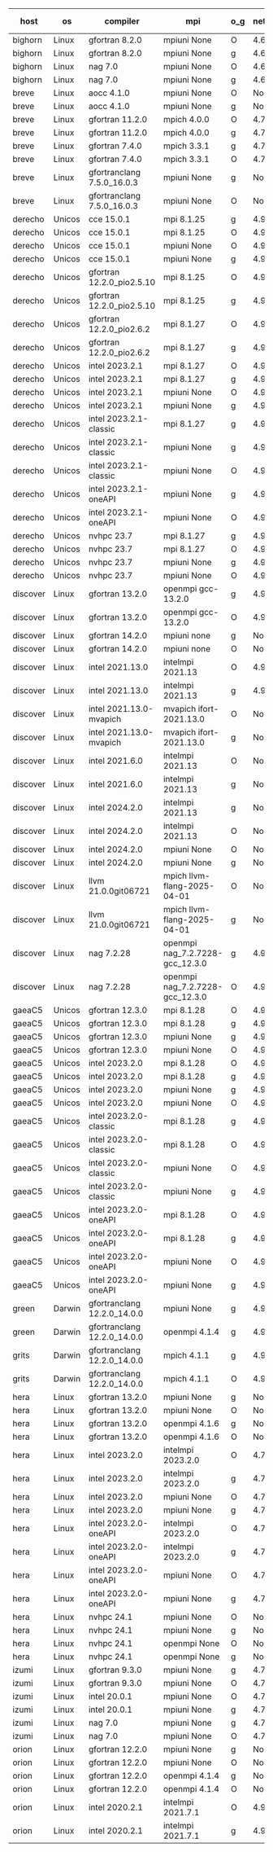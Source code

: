 

| host     | os       | compiler                              | mpi                      | o_g        | netcdf        | build       | u_pass          | u_fail          | s_pass            | s_fail            | e_pass             | e_fail             | nuopc_pass       | nuopc_fail       | artifacts link          |
|----------|----------|---------------------------------------|--------------------------|------------|---------------|-------------|-----------------|-----------------|-------------------|-------------------|--------------------|--------------------|------------------|------------------|-------------------------|
| bighorn | Linux | gfortran 8.2.0 | mpiuni None  | O | 4.6.1  | PASS | 12558 | 0 | 9 | 0 | 42 | 0 | None | None | <a href="https://github.com/esmf-org/esmf-test-artifacts/tree/9364d7c8365d0eb026625fa32536de9b21fab481/develop/gfortran/8.2.0/O/mpiuni/None" target="_blank">9364d7c</a> | 
| bighorn | Linux | gfortran 8.2.0 | mpiuni None  | g | 4.6.1  | PASS | 12558 | 0 | 9 | 0 | 42 | 0 | None | None | <a href="https://github.com/esmf-org/esmf-test-artifacts/tree/1569a0c61b69e983c7a3b86efb6611d201268abf/develop/gfortran/8.2.0/g/mpiuni/None" target="_blank">1569a0c</a> | 
| bighorn | Linux | nag 7.0 | mpiuni None  | O | 4.6.1  | PASS | 12558 | 0 | 9 | 0 | 42 | 0 | None | None | <a href="https://github.com/esmf-org/esmf-test-artifacts/tree/b242f93fbf792035b9c065b2120d1720080e0aa2/develop/nag/7.0/O/mpiuni/None" target="_blank">b242f93</a> | 
| bighorn | Linux | nag 7.0 | mpiuni None  | g | 4.6.1  | PASS | 12558 | 0 | 9 | 0 | 42 | 0 | None | None | <a href="https://github.com/esmf-org/esmf-test-artifacts/tree/b2e7a5355d2ad6beefda34ee33b279556d8bcd30/develop/nag/7.0/g/mpiuni/None" target="_blank">b2e7a53</a> | 
| breve | Linux | aocc 4.1.0 | mpiuni None  | O | None  | PASS | 12532 | 26 | 9 | 0 | 42 | 0 | None | None | <a href="https://github.com/esmf-org/esmf-test-artifacts/tree/ce9c0159664c5e5610be3c8324d29d9e6451bec2/develop/aocc/4.1.0/O/mpiuni/None" target="_blank">ce9c015</a> | 
| breve | Linux | aocc 4.1.0 | mpiuni None  | g | None  | PASS | 12532 | 26 | 9 | 0 | 42 | 0 | None | None | <a href="https://github.com/esmf-org/esmf-test-artifacts/tree/d054540a4badf32bb088fe6692f5c04543d5c141/develop/aocc/4.1.0/g/mpiuni/None" target="_blank">d054540</a> | 
| breve | Linux | gfortran 11.2.0 | mpich 4.0.0  | O | 4.7.4  | PASS | 14227 | 0 | 51 | 0 | 80 | 0 | 58 | 0 | <a href="https://github.com/esmf-org/esmf-test-artifacts/tree/00def795d0b81f9447c4f977153e6046ace4f60d/develop/gfortran/11.2.0/O/mpich/4.0.0" target="_blank">00def79</a> | 
| breve | Linux | gfortran 11.2.0 | mpich 4.0.0  | g | 4.7.4  | PASS | 14227 | 0 | 51 | 0 | 80 | 0 | 58 | 0 | <a href="https://github.com/esmf-org/esmf-test-artifacts/tree/267172ac2fd09554db0693c128627241dfc24fc8/develop/gfortran/11.2.0/g/mpich/4.0.0" target="_blank">267172a</a> | 
| breve | Linux | gfortran 7.4.0 | mpich 3.3.1  | g | 4.7.4  | PASS | 14227 | 0 | 51 | 0 | 80 | 0 | 58 | 0 | <a href="https://github.com/esmf-org/esmf-test-artifacts/tree/0fb3d66cac67f94f5c701cc7954272c54bb79d3a/develop/gfortran/7.4.0/g/mpich/3.3.1" target="_blank">0fb3d66</a> | 
| breve | Linux | gfortran 7.4.0 | mpich 3.3.1  | O | 4.7.4  | PASS | 14227 | 0 | 51 | 0 | 80 | 0 | 58 | 0 | <a href="https://github.com/esmf-org/esmf-test-artifacts/tree/8d5cea554b46eda1543b5f9b7698fb8cab484299/develop/gfortran/7.4.0/O/mpich/3.3.1" target="_blank">8d5cea5</a> | 
| breve | Linux | gfortranclang 7.5.0_16.0.3 | mpiuni None  | g | None  | PASS | 12558 | 0 | 9 | 0 | 42 | 0 | None | None | <a href="https://github.com/esmf-org/esmf-test-artifacts/tree/278dc39b5c90e912da642601ec9eea732d860830/develop/gfortranclang/7.5.0_16.0.3/g/mpiuni/None" target="_blank">278dc39</a> | 
| breve | Linux | gfortranclang 7.5.0_16.0.3 | mpiuni None  | O | None  | PASS | 12558 | 0 | 9 | 0 | 42 | 0 | None | None | <a href="https://github.com/esmf-org/esmf-test-artifacts/tree/634b2456cdb6c0d04dcae843ff69765c1ec33161/develop/gfortranclang/7.5.0_16.0.3/O/mpiuni/None" target="_blank">634b245</a> | 
| derecho | Unicos | cce 15.0.1 | mpi 8.1.25  | g | 4.9.2  | PASS | 14028 | 199 | 51 | 0 | 80 | 0 | 57 | 0 | <a href="https://github.com/esmf-org/esmf-test-artifacts/tree/09cf63785c283fc2b2d27a76866dc40f352e7abe/develop/cce/15.0.1/g/mpi/8.1.25" target="_blank">09cf637</a> | 
| derecho | Unicos | cce 15.0.1 | mpi 8.1.25  | O | 4.9.2  | PASS | None | None | None | None | None | None | None | None | <a href="https://github.com/esmf-org/esmf-test-artifacts/tree/5511fb3b10ff854065da8078d63e5b1fdaeb9dad/develop/cce/15.0.1/O/mpi/8.1.25" target="_blank">5511fb3</a> | 
| derecho | Unicos | cce 15.0.1 | mpiuni None  | O | 4.9.2  | PASS | 12322 | 236 | 9 | 0 | 42 | 0 | None | None | <a href="https://github.com/esmf-org/esmf-test-artifacts/tree/420a519080a4197df4f270df7983c57291e8fbb4/develop/cce/15.0.1/O/mpiuni/None" target="_blank">420a519</a> | 
| derecho | Unicos | cce 15.0.1 | mpiuni None  | g | 4.9.2  | PASS | 12481 | 77 | 9 | 0 | 42 | 0 | None | None | <a href="https://github.com/esmf-org/esmf-test-artifacts/tree/dc6ef41d45a3e9de502cf8e21db040ab6afd2263/develop/cce/15.0.1/g/mpiuni/None" target="_blank">dc6ef41</a> | 
| derecho | Unicos | gfortran 12.2.0_pio2.5.10 | mpi 8.1.25  | O | 4.9.2  | PASS | 14227 | 0 | 51 | 0 | 80 | 0 | 57 | 0 | <a href="https://github.com/esmf-org/esmf-test-artifacts/tree/a4360ec8d0c359543b2dd83f0cfc5dcb4a451639/develop/gfortran/12.2.0_pio2.5.10/O/mpi/8.1.25" target="_blank">a4360ec</a> | 
| derecho | Unicos | gfortran 12.2.0_pio2.5.10 | mpi 8.1.25  | g | 4.9.2  | PASS | 14227 | 0 | 51 | 0 | 80 | 0 | 57 | 0 | <a href="https://github.com/esmf-org/esmf-test-artifacts/tree/05374e005cd0f986a02797427f93a42b1358b861/develop/gfortran/12.2.0_pio2.5.10/g/mpi/8.1.25" target="_blank">05374e0</a> | 
| derecho | Unicos | gfortran 12.2.0_pio2.6.2 | mpi 8.1.27  | O | 4.9.2  | PASS | None | None | None | None | None | None | None | None | <a href="https://github.com/esmf-org/esmf-test-artifacts/tree/ea8ba011e9bfce5fd64014ee75137156f51390af/develop/gfortran/12.2.0_pio2.6.2/O/mpi/8.1.27" target="_blank">ea8ba01</a> | 
| derecho | Unicos | gfortran 12.2.0_pio2.6.2 | mpi 8.1.27  | g | 4.9.2  | PASS | None | None | None | None | None | None | None | None | <a href="https://github.com/esmf-org/esmf-test-artifacts/tree/eeec0fda77e7c6e43e3eac4f9e369d4083733c43/develop/gfortran/12.2.0_pio2.6.2/g/mpi/8.1.27" target="_blank">eeec0fd</a> | 
| derecho | Unicos | intel 2023.2.1 | mpi 8.1.27  | O | 4.9.2  | PASS | None | None | None | None | None | None | None | None | <a href="https://github.com/esmf-org/esmf-test-artifacts/tree/4473b3cbd63ca2a95950023bff767d73c4ca6be0/develop/intel/2023.2.1/O/mpi/8.1.27" target="_blank">4473b3c</a> | 
| derecho | Unicos | intel 2023.2.1 | mpi 8.1.27  | g | 4.9.2  | PASS | 14227 | 0 | 51 | 0 | 80 | 0 | 58 | 0 | <a href="https://github.com/esmf-org/esmf-test-artifacts/tree/896583ad3751666c48926447869bdfc51324b8d0/develop/intel/2023.2.1/g/mpi/8.1.27" target="_blank">896583a</a> | 
| derecho | Unicos | intel 2023.2.1 | mpiuni None  | O | 4.9.2  | PASS | 12558 | 0 | 9 | 0 | 42 | 0 | None | None | <a href="https://github.com/esmf-org/esmf-test-artifacts/tree/225224b2c61f40630204d3d2c4899c45175e8c5e/develop/intel/2023.2.1/O/mpiuni/None" target="_blank">225224b</a> | 
| derecho | Unicos | intel 2023.2.1 | mpiuni None  | g | 4.9.2  | PASS | 12558 | 0 | 9 | 0 | 42 | 0 | None | None | <a href="https://github.com/esmf-org/esmf-test-artifacts/tree/374dafc8b7064349fe6e1d12ed4533463fbabf2a/develop/intel/2023.2.1/g/mpiuni/None" target="_blank">374dafc</a> | 
| derecho | Unicos | intel 2023.2.1-classic | mpi 8.1.27  | g | 4.9.2  | PASS | None | None | None | None | None | None | None | None | <a href="https://github.com/esmf-org/esmf-test-artifacts/tree/4e1efbb674a4c7339daed28cdb3eda20a10125aa/develop/intel/2023.2.1-classic/g/mpi/8.1.27" target="_blank">4e1efbb</a> | 
| derecho | Unicos | intel 2023.2.1-classic | mpiuni None  | g | 4.9.2  | PASS | 12558 | 0 | 9 | 0 | 42 | 0 | None | None | <a href="https://github.com/esmf-org/esmf-test-artifacts/tree/e3a7ba61226b20c0c713494217f6110dfaba8774/develop/intel/2023.2.1-classic/g/mpiuni/None" target="_blank">e3a7ba6</a> | 
| derecho | Unicos | intel 2023.2.1-classic | mpiuni None  | O | 4.9.2  | PASS | 12558 | 0 | 9 | 0 | 42 | 0 | None | None | <a href="https://github.com/esmf-org/esmf-test-artifacts/tree/f3006b8b115cf510a2394829697c0e097f427ac9/develop/intel/2023.2.1-classic/O/mpiuni/None" target="_blank">f3006b8</a> | 
| derecho | Unicos | intel 2023.2.1-oneAPI | mpiuni None  | g | 4.9.2  | PASS | None | None | None | None | None | None | None | None | <a href="https://github.com/esmf-org/esmf-test-artifacts/tree/1f650d133f06b4d25ba1add3606eea33cb7b6434/develop/intel/2023.2.1-oneAPI/g/mpiuni/None" target="_blank">1f650d1</a> | 
| derecho | Unicos | intel 2023.2.1-oneAPI | mpiuni None  | O | 4.9.2  | PASS | 12558 | 0 | 9 | 0 | 42 | 0 | None | None | <a href="https://github.com/esmf-org/esmf-test-artifacts/tree/48540e0625f4ee4d6294ed574d105333175e1beb/develop/intel/2023.2.1-oneAPI/O/mpiuni/None" target="_blank">48540e0</a> | 
| derecho | Unicos | nvhpc 23.7 | mpi 8.1.27  | g | 4.9.2  | PASS | 14227 | 0 | 51 | 0 | 80 | 0 | 57 | 0 | <a href="https://github.com/esmf-org/esmf-test-artifacts/tree/5528cae888a4b3f39a6a5485ffb9c1127e12c950/develop/nvhpc/23.7/g/mpi/8.1.27" target="_blank">5528cae</a> | 
| derecho | Unicos | nvhpc 23.7 | mpi 8.1.27  | O | 4.9.2  | PASS | 14227 | 0 | 51 | 0 | 80 | 0 | 57 | 0 | <a href="https://github.com/esmf-org/esmf-test-artifacts/tree/4f2167649275550e49bd3e5329adc34e8eb0a5c8/develop/nvhpc/23.7/O/mpi/8.1.27" target="_blank">4f21676</a> | 
| derecho | Unicos | nvhpc 23.7 | mpiuni None  | g | 4.9.2  | PASS | 12558 | 0 | 9 | 0 | 42 | 0 | None | None | <a href="https://github.com/esmf-org/esmf-test-artifacts/tree/ab9b49ea4825f080eeb6dcc374b4207ebb542a86/develop/nvhpc/23.7/g/mpiuni/None" target="_blank">ab9b49e</a> | 
| derecho | Unicos | nvhpc 23.7 | mpiuni None  | O | 4.9.2  | PASS | 12558 | 0 | 9 | 0 | 42 | 0 | None | None | <a href="https://github.com/esmf-org/esmf-test-artifacts/tree/ed800ac132876507c19846b1885b050596ebcedc/develop/nvhpc/23.7/O/mpiuni/None" target="_blank">ed800ac</a> | 
| discover | Linux | gfortran 13.2.0 | openmpi gcc-13.2.0  | g | 4.9.2  | PASS | 14227 | 0 | 51 | 0 | 80 | 0 | 57 | 0 | <a href="https://github.com/esmf-org/esmf-test-artifacts/tree/b051b339f466768c8006feed80e619f6d8d90079/develop/gfortran/13.2.0/g/openmpi/gcc-13.2.0" target="_blank">b051b33</a> | 
| discover | Linux | gfortran 13.2.0 | openmpi gcc-13.2.0  | O | 4.9.2  | PASS | None | None | None | None | None | None | None | None | <a href="https://github.com/esmf-org/esmf-test-artifacts/tree/bb97a8bd8ba89344b5df4da842f4d423bfc0e2da/develop/gfortran/13.2.0/O/openmpi/gcc-13.2.0" target="_blank">bb97a8b</a> | 
| discover | Linux | gfortran 14.2.0 | mpiuni none  | g | None  | PASS | 12558 | 0 | 9 | 0 | 42 | 0 | None | None | <a href="https://github.com/esmf-org/esmf-test-artifacts/tree/63eeeaf77291fad56178147fde789ed84c82b334/develop/gfortran/14.2.0/g/mpiuni/none" target="_blank">63eeeaf</a> | 
| discover | Linux | gfortran 14.2.0 | mpiuni none  | O | None  | PASS | 12558 | 0 | 9 | 0 | 42 | 0 | None | None | <a href="https://github.com/esmf-org/esmf-test-artifacts/tree/05cea0ac7faafd266728be1262d29a98911f0a62/develop/gfortran/14.2.0/O/mpiuni/none" target="_blank">05cea0a</a> | 
| discover | Linux | intel 2021.13.0 | intelmpi 2021.13  | O | 4.9.2  | PASS | None | None | None | None | None | None | None | None | <a href="https://github.com/esmf-org/esmf-test-artifacts/tree/f78c9d95693ca3905247e987be45476dac119afa/develop/intel/2021.13.0/O/intelmpi/2021.13" target="_blank">f78c9d9</a> | 
| discover | Linux | intel 2021.13.0 | intelmpi 2021.13  | g | 4.9.2  | PASS | 14227 | 0 | 51 | 0 | 80 | 0 | 57 | 0 | <a href="https://github.com/esmf-org/esmf-test-artifacts/tree/47519dfa311e044737e65fc7470483d9b3b88e61/develop/intel/2021.13.0/g/intelmpi/2021.13" target="_blank">47519df</a> | 
| discover | Linux | intel 2021.13.0-mvapich | mvapich ifort-2021.13.0  | O | None  | PASS | None | None | None | None | None | None | None | None | <a href="https://github.com/esmf-org/esmf-test-artifacts/tree/482bd0e135774ca263875307a94b4ca627a09d61/develop/intel/2021.13.0-mvapich/O/mvapich/ifort-2021.13.0" target="_blank">482bd0e</a> | 
| discover | Linux | intel 2021.13.0-mvapich | mvapich ifort-2021.13.0  | g | None  | PASS | 14227 | 0 | 51 | 0 | 80 | 0 | 57 | 0 | <a href="https://github.com/esmf-org/esmf-test-artifacts/tree/3345eb034c22256c36b4ff66e86818abf22bfe38/develop/intel/2021.13.0-mvapich/g/mvapich/ifort-2021.13.0" target="_blank">3345eb0</a> | 
| discover | Linux | intel 2021.6.0 | intelmpi 2021.13  | O | None  | PASS | 14227 | 0 | 51 | 0 | 80 | 0 | 57 | 0 | <a href="https://github.com/esmf-org/esmf-test-artifacts/tree/f4d846e17cb45e9908e85df68deb9539c4f80f70/develop/intel/2021.6.0/O/intelmpi/2021.13" target="_blank">f4d846e</a> | 
| discover | Linux | intel 2021.6.0 | intelmpi 2021.13  | g | None  | PASS | 14227 | 0 | 51 | 0 | 80 | 0 | 57 | 0 | <a href="https://github.com/esmf-org/esmf-test-artifacts/tree/3023408e4d9e3e70886169925dce7fb415efaedb/develop/intel/2021.6.0/g/intelmpi/2021.13" target="_blank">3023408</a> | 
| discover | Linux | intel 2024.2.0 | intelmpi 2021.13  | g | None  | PASS | None | None | None | None | None | None | None | None | <a href="https://github.com/esmf-org/esmf-test-artifacts/tree/7f13295ca4d772ec0210ca84798093be11358e23/develop/intel/2024.2.0/g/intelmpi/2021.13" target="_blank">7f13295</a> | 
| discover | Linux | intel 2024.2.0 | intelmpi 2021.13  | O | None  | PASS | 14227 | 0 | 51 | 0 | 80 | 0 | 57 | 0 | <a href="https://github.com/esmf-org/esmf-test-artifacts/tree/c48415543ae8acb455357a198276d1924826aa56/develop/intel/2024.2.0/O/intelmpi/2021.13" target="_blank">c484155</a> | 
| discover | Linux | intel 2024.2.0 | mpiuni None  | O | None  | PASS | 12558 | 0 | 9 | 0 | 42 | 0 | None | None | <a href="https://github.com/esmf-org/esmf-test-artifacts/tree/f3686ebf977f0a6437f042ca98dadca64de4ea20/develop/intel/2024.2.0/O/mpiuni/None" target="_blank">f3686eb</a> | 
| discover | Linux | intel 2024.2.0 | mpiuni None  | g | None  | PASS | 12557 | 1 | 9 | 0 | 42 | 0 | None | None | <a href="https://github.com/esmf-org/esmf-test-artifacts/tree/a82de3f910c3084b802fc8f9a97bfba48daec6e0/develop/intel/2024.2.0/g/mpiuni/None" target="_blank">a82de3f</a> | 
| discover | Linux | llvm 21.0.0git06721 | mpich llvm-flang-2025-04-01  | O | None  | PASS | 14209 | 18 | 18 | 33 | 75 | 5 | 0 | 57 | <a href="https://github.com/esmf-org/esmf-test-artifacts/tree/64f295e424c0fb731048dcd186de3031d1129f1d/develop/llvm/21.0.0git06721/O/mpich/llvm-flang-2025-04-01" target="_blank">64f295e</a> | 
| discover | Linux | llvm 21.0.0git06721 | mpich llvm-flang-2025-04-01  | g | None  | PASS | 14209 | 18 | 18 | 33 | 75 | 5 | 0 | 57 | <a href="https://github.com/esmf-org/esmf-test-artifacts/tree/d94258d4193bb1d096b543fd23f61fe8d7536955/develop/llvm/21.0.0git06721/g/mpich/llvm-flang-2025-04-01" target="_blank">d94258d</a> | 
| discover | Linux | nag 7.2.28 | openmpi nag_7.2.7228-gcc_12.3.0  | g | 4.9.2  | PASS | None | None | None | None | None | None | None | None | <a href="https://github.com/esmf-org/esmf-test-artifacts/tree/bef3339d0e51c8becf747be830856c8e047431d3/develop/nag/7.2.28/g/openmpi/nag_7.2.7228-gcc_12.3.0" target="_blank">bef3339</a> | 
| discover | Linux | nag 7.2.28 | openmpi nag_7.2.7228-gcc_12.3.0  | O | 4.9.2  | PASS | None | None | None | None | None | None | None | None | <a href="https://github.com/esmf-org/esmf-test-artifacts/tree/8f765cbcaec3990ba8fdddaf125f1178d9953315/develop/nag/7.2.28/O/openmpi/nag_7.2.7228-gcc_12.3.0" target="_blank">8f765cb</a> | 
| gaeaC5 | Unicos | gfortran 12.3.0 | mpi 8.1.28  | O | 4.9.0  | PASS | 14227 | 0 | 51 | 0 | 80 | 0 | 57 | 0 | <a href="https://github.com/esmf-org/esmf-test-artifacts/tree/d8ee17083aea50248668a3f69fb2131a0da4bfb5/develop/gfortran/12.3.0/O/mpi/8.1.28" target="_blank">d8ee170</a> | 
| gaeaC5 | Unicos | gfortran 12.3.0 | mpi 8.1.28  | g | 4.9.0  | PASS | 14227 | 0 | 51 | 0 | 80 | 0 | 57 | 0 | <a href="https://github.com/esmf-org/esmf-test-artifacts/tree/8768337402b4c33566e9d78960d36804991c659e/develop/gfortran/12.3.0/g/mpi/8.1.28" target="_blank">8768337</a> | 
| gaeaC5 | Unicos | gfortran 12.3.0 | mpiuni None  | g | 4.9.0  | PASS | None | None | None | None | None | None | None | None | <a href="https://github.com/esmf-org/esmf-test-artifacts/tree/89143f92c96a4020d18e3f53531c49b5c52703f7/develop/gfortran/12.3.0/g/mpiuni/None" target="_blank">89143f9</a> | 
| gaeaC5 | Unicos | gfortran 12.3.0 | mpiuni None  | O | 4.9.0  | PASS | None | None | None | None | None | None | None | None | <a href="https://github.com/esmf-org/esmf-test-artifacts/tree/de0ae369a9e59843cfff9e0404d039757bcc79a5/develop/gfortran/12.3.0/O/mpiuni/None" target="_blank">de0ae36</a> | 
| gaeaC5 | Unicos | intel 2023.2.0 | mpi 8.1.28  | O | 4.9.0  | PASS | None | None | None | None | None | None | None | None | <a href="https://github.com/esmf-org/esmf-test-artifacts/tree/388f855aaf79f5182200076ddb7529b77ce029a5/develop/intel/2023.2.0/O/mpi/8.1.28" target="_blank">388f855</a> | 
| gaeaC5 | Unicos | intel 2023.2.0 | mpi 8.1.28  | g | 4.9.0  | PASS | None | None | None | None | None | None | None | None | <a href="https://github.com/esmf-org/esmf-test-artifacts/tree/f8627bd4891b7f2e8eecf2099326d9e9beb86869/develop/intel/2023.2.0/g/mpi/8.1.28" target="_blank">f8627bd</a> | 
| gaeaC5 | Unicos | intel 2023.2.0 | mpiuni None  | g | 4.9.0  | PASS | None | None | None | None | None | None | None | None | <a href="https://github.com/esmf-org/esmf-test-artifacts/tree/d862cf4492bad3018c840aabc60f387cf908d011/develop/intel/2023.2.0/g/mpiuni/None" target="_blank">d862cf4</a> | 
| gaeaC5 | Unicos | intel 2023.2.0 | mpiuni None  | O | 4.9.0  | PASS | None | None | None | None | None | None | None | None | <a href="https://github.com/esmf-org/esmf-test-artifacts/tree/e2062c1a9d1381fcaea20a8eb4d1d1304498d737/develop/intel/2023.2.0/O/mpiuni/None" target="_blank">e2062c1</a> | 
| gaeaC5 | Unicos | intel 2023.2.0-classic | mpi 8.1.28  | g | 4.9.0  | PASS | None | None | None | None | None | None | None | None | <a href="https://github.com/esmf-org/esmf-test-artifacts/tree/33ab8c57a61c5b468e5700d2edd502c79d4c6a94/develop/intel/2023.2.0-classic/g/mpi/8.1.28" target="_blank">33ab8c5</a> | 
| gaeaC5 | Unicos | intel 2023.2.0-classic | mpi 8.1.28  | O | 4.9.0  | PASS | 14227 | 0 | 51 | 0 | 80 | 0 | 57 | 0 | <a href="https://github.com/esmf-org/esmf-test-artifacts/tree/bea1ba488408b5de2b8bb510fb9f9ffa3edfc734/develop/intel/2023.2.0-classic/O/mpi/8.1.28" target="_blank">bea1ba4</a> | 
| gaeaC5 | Unicos | intel 2023.2.0-classic | mpiuni None  | O | 4.9.0  | PASS | None | None | None | None | None | None | None | None | <a href="https://github.com/esmf-org/esmf-test-artifacts/tree/4b8d387f716482fd9498b3cc95b3f08cccdfcdbb/develop/intel/2023.2.0-classic/O/mpiuni/None" target="_blank">4b8d387</a> | 
| gaeaC5 | Unicos | intel 2023.2.0-classic | mpiuni None  | g | 4.9.0  | PASS | None | None | None | None | None | None | None | None | <a href="https://github.com/esmf-org/esmf-test-artifacts/tree/1596c65799268172b70925fb9f634f1024bc3c19/develop/intel/2023.2.0-classic/g/mpiuni/None" target="_blank">1596c65</a> | 
| gaeaC5 | Unicos | intel 2023.2.0-oneAPI | mpi 8.1.28  | O | 4.9.0  | PASS | None | None | None | None | None | None | None | None | <a href="https://github.com/esmf-org/esmf-test-artifacts/tree/91db6a046b0149f3b8d8cc32465a4679979ce35f/develop/intel/2023.2.0-oneAPI/O/mpi/8.1.28" target="_blank">91db6a0</a> | 
| gaeaC5 | Unicos | intel 2023.2.0-oneAPI | mpi 8.1.28  | g | 4.9.0  | PASS | None | None | None | None | None | None | None | None | <a href="https://github.com/esmf-org/esmf-test-artifacts/tree/e786aa0a67205d58da0c78bd5e59da1bc6ea4ae1/develop/intel/2023.2.0-oneAPI/g/mpi/8.1.28" target="_blank">e786aa0</a> | 
| gaeaC5 | Unicos | intel 2023.2.0-oneAPI | mpiuni None  | O | 4.9.0  | PASS | None | None | None | None | None | None | None | None | <a href="https://github.com/esmf-org/esmf-test-artifacts/tree/834b2ae95d1092e2677596d9ec3f70fd14d1e8a3/develop/intel/2023.2.0-oneAPI/O/mpiuni/None" target="_blank">834b2ae</a> | 
| gaeaC5 | Unicos | intel 2023.2.0-oneAPI | mpiuni None  | g | 4.9.0  | PASS | None | None | None | None | None | None | None | None | <a href="https://github.com/esmf-org/esmf-test-artifacts/tree/cbe1cf20e528c218f66103769a0c639752141825/develop/intel/2023.2.0-oneAPI/g/mpiuni/None" target="_blank">cbe1cf2</a> | 
| green | Darwin | gfortranclang 12.2.0_14.0.0 | mpiuni None  | g | 4.9.3  | PASS | 12558 | 0 | 9 | 0 | 42 | 0 | None | None | <a href="https://github.com/esmf-org/esmf-test-artifacts/tree/e0532f58f9412c6ed5326985d1c9ae7c1423c6ac/develop/gfortranclang/12.2.0_14.0.0/g/mpiuni/None" target="_blank">e0532f5</a> | 
| green | Darwin | gfortranclang 12.2.0_14.0.0 | openmpi 4.1.4  | g | 4.9.3  | PASS | 14227 | 0 | 51 | 0 | 80 | 0 | 58 | 0 | <a href="https://github.com/esmf-org/esmf-test-artifacts/tree/6fac014537ea214de798a05b29bbdc71f0e9e13d/develop/gfortranclang/12.2.0_14.0.0/g/openmpi/4.1.4" target="_blank">6fac014</a> | 
| grits | Darwin | gfortranclang 12.2.0_14.0.0 | mpich 4.1.1  | g | 4.9.2  | PASS | None | None | None | None | None | None | None | None | <a href="https://github.com/esmf-org/esmf-test-artifacts/tree/736d341d5306d94f441423ee8fb594d313a3453c/develop/gfortranclang/12.2.0_14.0.0/g/mpich/4.1.1" target="_blank">736d341</a> | 
| grits | Darwin | gfortranclang 12.2.0_14.0.0 | mpich 4.1.1  | O | 4.9.2  | PASS | 14227 | 0 | 51 | 0 | 80 | 0 | 57 | 0 | <a href="https://github.com/esmf-org/esmf-test-artifacts/tree/40cfac99b74132461d95f88fe3ddf26097aead52/develop/gfortranclang/12.2.0_14.0.0/O/mpich/4.1.1" target="_blank">40cfac9</a> | 
| hera | Linux | gfortran 13.2.0 | mpiuni None  | g | None  | PASS | 12558 | 0 | 9 | 0 | 42 | 0 | None | None | <a href="https://github.com/esmf-org/esmf-test-artifacts/tree/958709caef2e8c069ff32d5172495af03628b498/develop/gfortran/13.2.0/g/mpiuni/None" target="_blank">958709c</a> | 
| hera | Linux | gfortran 13.2.0 | mpiuni None  | O | None  | PASS | 12558 | 0 | 9 | 0 | 42 | 0 | None | None | <a href="https://github.com/esmf-org/esmf-test-artifacts/tree/034a664569d418541fdb6e2ad4640268eecc6c4a/develop/gfortran/13.2.0/O/mpiuni/None" target="_blank">034a664</a> | 
| hera | Linux | gfortran 13.2.0 | openmpi 4.1.6  | g | None  | PASS | None | None | None | None | None | None | None | None | <a href="https://github.com/esmf-org/esmf-test-artifacts/tree/ff53e13afcc298095cbbc1c6f14d35fe1f94a486/develop/gfortran/13.2.0/g/openmpi/4.1.6" target="_blank">ff53e13</a> | 
| hera | Linux | gfortran 13.2.0 | openmpi 4.1.6  | O | None  | PASS | 14227 | 0 | 51 | 0 | 80 | 0 | 57 | 0 | <a href="https://github.com/esmf-org/esmf-test-artifacts/tree/2366eb0743a32d134439c4e212676df1670c2d00/develop/gfortran/13.2.0/O/openmpi/4.1.6" target="_blank">2366eb0</a> | 
| hera | Linux | intel 2023.2.0 | intelmpi 2023.2.0  | O | 4.7.0  | PASS | 14227 | 0 | 51 | 0 | 80 | 0 | 57 | 0 | <a href="https://github.com/esmf-org/esmf-test-artifacts/tree/12b078aac5043a28c4312aadf72d8567b11eb61d/develop/intel/2023.2.0/O/intelmpi/2023.2.0" target="_blank">12b078a</a> | 
| hera | Linux | intel 2023.2.0 | intelmpi 2023.2.0  | g | 4.7.0  | PASS | None | None | None | None | None | None | None | None | <a href="https://github.com/esmf-org/esmf-test-artifacts/tree/4624d53ffb4c6c6648c4169a901df120dcf5fbd9/develop/intel/2023.2.0/g/intelmpi/2023.2.0" target="_blank">4624d53</a> | 
| hera | Linux | intel 2023.2.0 | mpiuni None  | O | 4.7.0  | PASS | None | None | None | None | None | None | None | None | <a href="https://github.com/esmf-org/esmf-test-artifacts/tree/9ae649479dea5dfd14b527f0818a4a99822106f2/develop/intel/2023.2.0/O/mpiuni/None" target="_blank">9ae6494</a> | 
| hera | Linux | intel 2023.2.0 | mpiuni None  | g | 4.7.0  | PASS | None | None | None | None | None | None | None | None | <a href="https://github.com/esmf-org/esmf-test-artifacts/tree/320c6d741ffee2192127497ddee4fcc4d825dd25/develop/intel/2023.2.0/g/mpiuni/None" target="_blank">320c6d7</a> | 
| hera | Linux | intel 2023.2.0-oneAPI | intelmpi 2023.2.0  | O | 4.7.0  | PASS | None | None | None | None | None | None | None | None | <a href="https://github.com/esmf-org/esmf-test-artifacts/tree/bc3338042d10293c3e2337f906e15a361f7f7d52/develop/intel/2023.2.0-oneAPI/O/intelmpi/2023.2.0" target="_blank">bc33380</a> | 
| hera | Linux | intel 2023.2.0-oneAPI | intelmpi 2023.2.0  | g | 4.7.0  | PASS | None | None | None | None | None | None | None | None | <a href="https://github.com/esmf-org/esmf-test-artifacts/tree/c97235a56526c1a0e0570484399d395dbdf7e24f/develop/intel/2023.2.0-oneAPI/g/intelmpi/2023.2.0" target="_blank">c97235a</a> | 
| hera | Linux | intel 2023.2.0-oneAPI | mpiuni None  | O | 4.7.0  | PASS | 12558 | 0 | 9 | 0 | 42 | 0 | None | None | <a href="https://github.com/esmf-org/esmf-test-artifacts/tree/3a28ed7e760c297b65e48c70d5c9ce93c34b1311/develop/intel/2023.2.0-oneAPI/O/mpiuni/None" target="_blank">3a28ed7</a> | 
| hera | Linux | intel 2023.2.0-oneAPI | mpiuni None  | g | 4.7.0  | PASS | None | None | None | None | None | None | None | None | <a href="https://github.com/esmf-org/esmf-test-artifacts/tree/dc44bfb3fad03a11de1e4de03ec3d2070bb9e547/develop/intel/2023.2.0-oneAPI/g/mpiuni/None" target="_blank">dc44bfb</a> | 
| hera | Linux | nvhpc 24.1 | mpiuni None  | O | None  | PASS | None | None | None | None | None | None | None | None | <a href="https://github.com/esmf-org/esmf-test-artifacts/tree/8d69d90ea96c8c67b65013e9c312dd1b2b622b8c/develop/nvhpc/24.1/O/mpiuni/None" target="_blank">8d69d90</a> | 
| hera | Linux | nvhpc 24.1 | mpiuni None  | g | None  | PASS | None | None | None | None | None | None | None | None | <a href="https://github.com/esmf-org/esmf-test-artifacts/tree/3fe233eef2bf198e370b7dcd96c8726c381fec3c/develop/nvhpc/24.1/g/mpiuni/None" target="_blank">3fe233e</a> | 
| hera | Linux | nvhpc 24.1 | openmpi None  | O | None  | PASS | 14227 | 0 | 51 | 0 | 80 | 0 | 57 | 0 | <a href="https://github.com/esmf-org/esmf-test-artifacts/tree/eb45259e5432b39b1a4fd0db4de7431f94c55bbb/develop/nvhpc/24.1/O/openmpi/None" target="_blank">eb45259</a> | 
| hera | Linux | nvhpc 24.1 | openmpi None  | g | None  | PASS | None | None | None | None | None | None | None | None | <a href="https://github.com/esmf-org/esmf-test-artifacts/tree/f186d752c23204814452fe26c1c1c3ed45ef1e17/develop/nvhpc/24.1/g/openmpi/None" target="_blank">f186d75</a> | 
| izumi | Linux | gfortran 9.3.0 | mpiuni None  | g | 4.7.4  | PASS | 12558 | 0 | 9 | 0 | 42 | 0 | None | None | <a href="https://github.com/esmf-org/esmf-test-artifacts/tree/2fe8c31b34a99e4ce8af90c64b168642e5a6eed7/develop/gfortran/9.3.0/g/mpiuni/None" target="_blank">2fe8c31</a> | 
| izumi | Linux | gfortran 9.3.0 | mpiuni None  | O | 4.7.4  | PASS | 12558 | 0 | 9 | 0 | 42 | 0 | None | None | <a href="https://github.com/esmf-org/esmf-test-artifacts/tree/b1635ef59b8c51ce9e57fa05cacb7e98f74a54d9/develop/gfortran/9.3.0/O/mpiuni/None" target="_blank">b1635ef</a> | 
| izumi | Linux | intel 20.0.1 | mpiuni None  | O | 4.7.4  | PASS | 12558 | 0 | 9 | 0 | 42 | 0 | None | None | <a href="https://github.com/esmf-org/esmf-test-artifacts/tree/642acf70ddf62279cfde21b36c47a03cd93d8235/develop/intel/20.0.1/O/mpiuni/None" target="_blank">642acf7</a> | 
| izumi | Linux | intel 20.0.1 | mpiuni None  | g | 4.7.4  | PASS | 12558 | 0 | 9 | 0 | 42 | 0 | None | None | <a href="https://github.com/esmf-org/esmf-test-artifacts/tree/c243827d8870e506632d116e84fc48a5276316eb/develop/intel/20.0.1/g/mpiuni/None" target="_blank">c243827</a> | 
| izumi | Linux | nag 7.0 | mpiuni None  | g | 4.7.4  | PASS | 12558 | 0 | 9 | 0 | 42 | 0 | None | None | <a href="https://github.com/esmf-org/esmf-test-artifacts/tree/734227acbba88166d2ef6caeb972f133cf3bb227/develop/nag/7.0/g/mpiuni/None" target="_blank">734227a</a> | 
| izumi | Linux | nag 7.0 | mpiuni None  | O | 4.7.4  | PASS | 12558 | 0 | 9 | 0 | 42 | 0 | None | None | <a href="https://github.com/esmf-org/esmf-test-artifacts/tree/fe271bf05acae4c9f3b175e29ac580b730ca09af/develop/nag/7.0/O/mpiuni/None" target="_blank">fe271bf</a> | 
| orion | Linux | gfortran 12.2.0 | mpiuni None  | g | None  | PASS | 12558 | 0 | 9 | 0 | 42 | 0 | None | None | <a href="https://github.com/esmf-org/esmf-test-artifacts/tree/d6b02d738706ce96108aa07265b63e6be1f3a51e/develop/gfortran/12.2.0/g/mpiuni/None" target="_blank">d6b02d7</a> | 
| orion | Linux | gfortran 12.2.0 | mpiuni None  | O | None  | PASS | 12558 | 0 | 9 | 0 | 42 | 0 | None | None | <a href="https://github.com/esmf-org/esmf-test-artifacts/tree/a46adb6a0595c080f8b8bee5074c451baee0183f/develop/gfortran/12.2.0/O/mpiuni/None" target="_blank">a46adb6</a> | 
| orion | Linux | gfortran 12.2.0 | openmpi 4.1.4  | g | None  | PASS | None | None | None | None | None | None | None | None | <a href="https://github.com/esmf-org/esmf-test-artifacts/tree/7ada3eb644344740dc8c770648eab14c9fb065f4/develop/gfortran/12.2.0/g/openmpi/4.1.4" target="_blank">7ada3eb</a> | 
| orion | Linux | gfortran 12.2.0 | openmpi 4.1.4  | O | None  | PASS | 14227 | 0 | 51 | 0 | 80 | 0 | 57 | 0 | <a href="https://github.com/esmf-org/esmf-test-artifacts/tree/864fcbcde29d7211d08137c34af3adbc1dcf4359/develop/gfortran/12.2.0/O/openmpi/4.1.4" target="_blank">864fcbc</a> | 
| orion | Linux | intel 2020.2.1 | intelmpi 2021.7.1  | O | 4.9.2  | PASS | 14227 | 0 | 51 | 0 | 80 | 0 | 57 | 0 | <a href="https://github.com/esmf-org/esmf-test-artifacts/tree/15b9f0a97aac4654f8791ec425b98dd619b1b22e/develop/intel/2020.2.1/O/intelmpi/2021.7.1" target="_blank">15b9f0a</a> | 
| orion | Linux | intel 2020.2.1 | intelmpi 2021.7.1  | g | 4.9.2  | PASS | 14227 | 0 | 51 | 0 | 80 | 0 | 57 | 0 | <a href="https://github.com/esmf-org/esmf-test-artifacts/tree/95d75fb4bc6068339888b95067deca3b3467d7ef/develop/intel/2020.2.1/g/intelmpi/2021.7.1" target="_blank">95d75fb</a> | 
